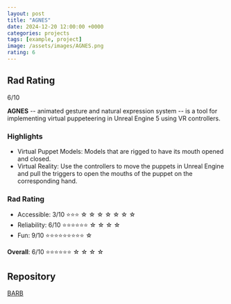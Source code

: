 ```yaml
---
layout: post
title: "AGNES"
date: 2024-12-20 12:00:00 +0000
categories: projects
tags: [example, project]
image: /assets/images/AGNES.png
rating: 6
---
```


## Rad Rating
6/10

**AGNES** -- animated gesture and natural expression system -- is a tool for implementing virtual puppeteering in Unreal Engine 5 using VR controllers.

### Highlights
- Virtual Puppet Models: Models that are rigged to have its mouth opened and closed.
- Virtual Reality: Use the controllers to move the puppets in Unreal Engine and pull the triggers to open the mouths of the puppet on the corresponding hand.

### Rad Rating

* Accessible:   3/10 ⭐⭐⭐ ☆ ☆ ☆ ☆ ☆ ☆ ☆ 
* Reliability:  6/10 ⭐⭐⭐⭐⭐⭐ ☆ ☆ ☆ ☆
* Fun:          9/10 ⭐⭐⭐⭐⭐⭐⭐⭐⭐ ☆  

**Overall**: 6/10 ⭐⭐⭐⭐⭐⭐ ☆ ☆ ☆ ☆

## Repository
[BARB](https://github.com/radlab570/AGNES)
